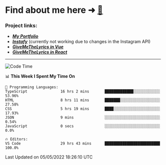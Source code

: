 # Find about me here ➜ [🧑](https://pauabella.dev)

### Project links:
- ***[My Portfolio](https://pauabella.dev)***
- ***[Instafy](https://instafy.me)*** (currently not working due to changes in the Instagram API)
- ***[GiveMeTheLyrics in Vue](https://lyrics.pauabella.dev)***
- ***[GiveMeTheLyrics in React](https://pauabella.dev/GiveMeTheLyrics)***

---
<!--START_SECTION:waka-->
![Code Time](http://img.shields.io/badge/Code%20Time-1%2C020%20hrs%2054%20mins-blue)

📊 **This Week I Spent My Time On** 

```text
💬 Programming Languages: 
TypeScript               16 hrs 2 mins       █████████████░░░░░░░░░░░░   53.96% 
HTML                     8 hrs 11 mins       ███████░░░░░░░░░░░░░░░░░░   27.58% 
CSS                      5 hrs 19 mins       ████░░░░░░░░░░░░░░░░░░░░░   17.93% 
JSON                     9 mins              ░░░░░░░░░░░░░░░░░░░░░░░░░   0.54% 
JavaScript               0 secs              ░░░░░░░░░░░░░░░░░░░░░░░░░   0.0%

🔥 Editors: 
VS Code                  29 hrs 43 mins      █████████████████████████   100.0%

```


 Last Updated on 05/05/2022 18:26:10 UTC
<!--END_SECTION:waka-->
